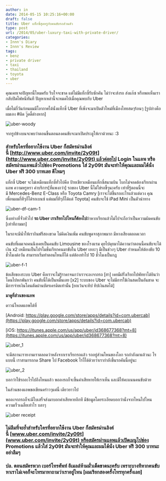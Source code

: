 ```yaml
---
author: in
date: 2014-05-15 10:25:16+00:00
draft: false
title: Uber แท็กซี่สุดหรูกับคนขับรถส่วนตัว
type: post
url: /2014/05/uber-luxury-taxi-with-private-driver/
categories:
- Innn's Diary
- Innn's Review
tags:
- benz
- private driver
- taxi
- thailand
- toyota
- uber
---
```


คุณเคยเจอปัญหานี้ไหมครับ รีบใจจะขาด แต่ไม่มีแท็กซี่รับซักคัน ไม่ว่าจะส่งรถ ส่งแก๊ซ หรือพอเห็นเรากลับปิดไฟหนีทันที ปัญหาเหล่านี้จะหมดไปเมื่อคุณพบกับ Uber

<!-- more -->

เมื่อไม่กี่วันก่อนผมมีโอากาศได้นั่งแท็กซี่ Uber ที่เพิ่งจะมาเปิดตัวใหม่ที่เมืองไทยสดๆร้อนๆ [รูปล่างคือผมเอง #ผิด วู๊ดดี้ต่างหาก]

![uber-woody](https://www.cyruszhang.com/wp-content/uploads/2014/05/uber-woody.jpg)


จากรูปข้างบนจะพบว่าตอนขึ้นตอนลงคนขับจะมาเปิดประตูให้เราด้วยนะ :3


### สำหรับใครที่อยากใช้งาน Uber ก็สมัครผ่านลิงค์นี้ [http://www.uber.com/invite/2y09t](http://www.uber.com/invite/2y09t) แล้วค่อยไป Login ในแอพ หรือสมัครผ่านแอพแล้วไปช่อง Promotions ใส่ 2y09t มันจะทำให้คุณและผมได้นั่ง Uber ฟรี 300 บาทเลย ดีไหมๆ


แท็กซี่ Uber จะไม่เหมือนแท็กซี่ทั่วไปคือ ป้ายเขียวเหมือนแท็กซี่สนามบิน โบกไม่จอดต้องเรียกผ่านแอพ ความหรูหรา ค่าบริการ[ที่แพงกว่า] รถของ Uber นี้ไม่ใช่รถขี้ๆนะครับ เท่าที่รู้ตอนนี้จะมี Mercedes-Benz E-Class หรือ Toyota Camry [เราจะได้ขึ้นรถอะไรแล้วแต่ดวง คุณเพื่อนผมกี่ทีๆก็ได้รถเบนซ์ แต่ผมกี่ทีๆก็ได้แต่ Toyota] คนขับจะใช้ iPad Mini เป็นตัวนำทาง

![uber-df-cam-1](https://www.cyruszhang.com/wp-content/uploads/2014/05/uber-df-cam-1-1024x681.jpg)


ซึ่งอย่างที่จั่วหัวไป **รถ Uber เราเรียกไปไหนก็ต้องไป**ถ้าหากเรียกแล้วไม่ไปจะถือว่าเป็นความผิดคนขับ [เท่าทีถามมา]

ในรถจะมีน้ำให้เรากินฟรีสองขวด ไม่คิดเงินเพิ่ม คนขับพูดจาสุภาพมาก มีหางเสียงตลอดเวลา

คนขับที่ผมเจอคนนึงเคยเป็นคนขับ Limousine ของโรงแรม คุยไปคุยมาได้ความว่าตอนนี้คนขับจะได้เงิน x2 เหมือนเป็นโปรโมชั่นเรียกคนมาขับใน Uber เยอะๆ มีเป็นช่วงๆ Uber กำหนดให้ต้องขับ 10 ชั่วโมงต่อวัน สามารถเริ่มทำตอนไหนก็ได้ แต่ต้องทำไป 10 ชั่วโมงเป็นกฏ

![uber-f-1](https://www.cyruszhang.com/wp-content/uploads/2014/05/uber-f-11-769x1024.jpg)


ข้อเสียของระบบ Uber คือเราจะไม่รู้ราคาจนกว่าเราจะลงจากรถ [ฮา] เคยมีฝรั่งเรียกไปพัทยาได้ยินว่าโดนไปหกพันกว่า คนขับนี้ได้เป็นหมื่นเลย [x2] ระบบของ Uber จะไม่มีการใช้เงินสดเป็นอันขาด จะมีการจ่ายเงินโดนตัดผ่านบัตรเครดิตเท่านั้น [ยกเว้นจะทิป ทิปเงินสดได้]

**มาดูที่ส่วนของแอพ**

ดาวน์โหลดแอพได้ที่

[Android: https://play.google.com/store/apps/details?id=com.ubercab](https://play.google.com/store/apps/details?id=com.ubercab)

[iOS: https://itunes.apple.com/us/app/uber/id368677368?mt=8](https://itunes.apple.com/us/app/uber/id368677368?mt=8)

![uber_1](https://www.cyruszhang.com/wp-content/uploads/2014/05/uber_11.jpg)


จะมีสถานะรายงานเราตลอดว่าหลังจากเราเรียกรถแล้ว รถอยู่ส่วนไหนของโลก รถกำลังมาแล้วนะ ไรแบบนี้ เราสามารถกด Share ไป Facebook ไรงี้ได้ด้วยว่าเรากำลังขึ้นรถคันนี้อยู่นะ

![uber_2](https://www.cyruszhang.com/wp-content/uploads/2014/05/uber_2.jpg)


บอกว่าใช้รถอะไรไปถึงไหนแล้ว พอลงรถก็จะขึ้นค่าเสียหายให้เราเห็น และมีให้คะแนนคนขับด้วย

ในส่วนของแอพขอเขียนคร่าวๆแค่นี้ เดียวยาวไป

พอลงจากรถก็จะมีใบเสร็จส่งมาบอกค่าเสียหายอีกที มีข้อมูลโดยระเอียดบอกว่านั่งจากไหนไปไหน ความเร็วเฉลี่ยเท่าไร บลาๆ

![uber receipt](https://www.cyruszhang.com/wp-content/uploads/2014/05/uber-receipt-1.jpg)



### ไม่ลืมที่จะย้ำสำหรับใครที่อยากใช้งาน Uber ก็สมัครผ่านลิงค์นี้ [www.uber.com/invite/2y09t](www.uber.com/invite/2y09t) หรือสมัครผ่านแอพแล้วเปิดเมนูไปช่อง Promotions แล้วใส่ 2y09t มันจะทำให้คุณและผมได้นั่ง Uber ฟรี 300 บาทนะ อย่าลืมๆ




### ปล. ตอนสมัครพวก เบอร์โทรศัพท์ อีเมลล์ห้ามมั่วเด็ดขาดนะครับ เพราะบางทีหากคนขับหาเราไม่เจอก็จะโทรมาหาถามว่าเราอยู่ไหน [ผมเรียกสองครั้งโทรทุกครั้งเลย]



